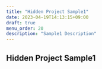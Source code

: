 ```yaml
---
title: "Hidden Project Sample1"
date: 2023-04-19T14:13:15+09:00
draft: true
menu_order: 20
description: "Sample1 Description"
---
```

## Hidden Project Sample1
